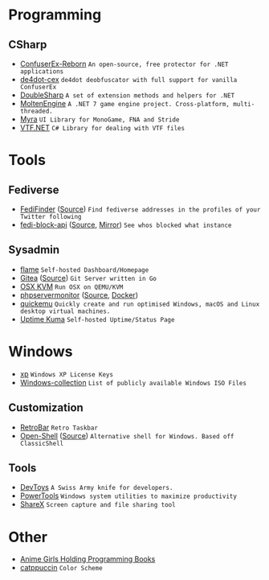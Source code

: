 # Programming
## CSharp
- [ConfuserEx-Reborn](https://github.com/CubeCoders/ConfuserEx-Reborn) `An open-source, free protector for .NET applications`
- [de4dot-cex](https://github.com/ViRb3/de4dot-cex) `de4dot deobfuscator with full support for vanilla ConfuserEx`
- [DoubleSharp](https://github.com/daeken/DoubleSharp) `A set of extension methods and helpers for .NET`
- [MoltenEngine](https://github.com/Syncaidius/MoltenEngine) `A .NET 7 game engine project. Cross-platform, multi-threaded.`
- [Myra](https://github.com/rds1983/Myra) `UI Library for MonoGame, FNA and Stride`
- [VTF.NET](https://github.com/marv7000/VTF.NET) `C# Library for dealing with VTF files`

# Tools
## Fediverse
- [FediFinder](https://finder.dariox.club) ([Source](https://github.com/lucahammer/fedifinder)) `Find fediverse addresses in the profiles of your Twitter following`
- [fedi-block-api](https://github.com/ktwrd/fedi-block-api-mirror) ([Source](https://gitgud.io/mintplg/fedi-block-api), [Mirror](https://github.com/ktwrd/fedi-block-api-mirror)) `See whos blocked what instance`

## Sysadmin
- [flame](https://github.com/pawelmalak/flame) `Self-hosted Dashboard/Homepage`
- [Gitea](https://gita.io) ([Source](https://github.com/go-gitea/gitea)) `Git Server written in Go`
- [OSX KVM](https://github.com/kholia/OSX-KVM) `Run OSX on QEMU/KVM`
- [phpservermonitor](https://www.phpservermonitor.org) ([Source](https://github.com/phpservermon/phpservermon), [Docker](https://github.com/phpservermon/docker-phpservermonitor))
- [quickemu](https://github.com/quickemu-project/quickemu) `Quickly create and run optimised Windows, macOS and Linux desktop virtual machines.`
- [Uptime Kuma](https://github.com/louislam/uptime-kuma) `Self-hosted Uptime/Status Page`

# Windows
- [xp](https://github.com/Fuwn/xp) `Windows XP License Keys`
- [Windows-collection](https://github.com/LaoYangList/Windows-collection) `List of publicly available Windows ISO Files`
## Customization
- [RetroBar](https://github.com/dremin/RetroBar) `Retro Taskbar`
- [Open-Shell](https://open-shell.github.io/Open-Shell-Menu/) ([Source](https://github.com/Open-Shell/Open-Shell-Menu)) `Alternative shell for Windows. Based off ClassicShell`

## Tools
- [DevToys](https://github.com/veler/DevToys) `A Swiss Army knife for developers.`
- [PowerTools](github.com/microsoft/powertoys) `Windows system utilities to maximize productivity`
- [ShareX](https://github.com/ShareX/ShareX) `Screen capture and file sharing tool`

# Other
- [Anime Girls Holding Programming Books](https://github.com/cat-milk/Anime-Girls-Holding-Programming-Books)
- [catppuccin](https://github.com/catppuccin/) `Color Scheme`
